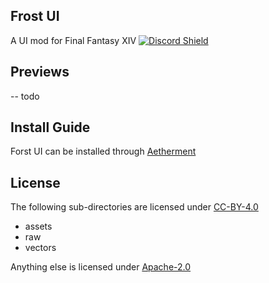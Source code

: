 ## Frost UI
A UI mod for Final Fantasy XIV
[![Discord Shield](https://discordapp.com/api/guilds/838030043518599228/widget.png?style=shield)](https://discord.gg/T5sWUpgNPD)

## Previews
-- todo

## Install Guide
Forst UI can be installed through [Aetherment](https://github.com/Sevii77/aetherment)

## License
The following sub-directories are licensed under [CC-BY-4.0](LICENSE-CC-BY-4.0)
- assets
- raw
- vectors

Anything else is licensed under [Apache-2.0](LICENSE-Apache-2.0)